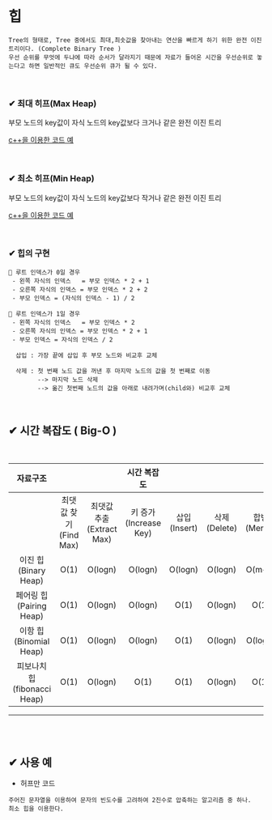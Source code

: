 # 힙
```
Tree의 형태로, Tree 중에서도 최대,최솟값을 찾아내는 연산을 빠르게 하기 위한 완전 이진 트리이다. (Complete Binary Tree )
우선 순위를 무엇에 두냐에 따라 순서가 달라지기 때문에 자료가 들어온 시간을 우선순위로 놓는다고 하면 일반적인 큐도 우선순위 큐가 될 수 있다.
```


<br>

### ✔ 최대 히프(Max Heap)
부모 노드의 key값이 자식 노드의 key값보다 크거나 같은 완전 이진 트리

[c++을 이용한 코드 예](/dataStructure/Heap/MaxHeap.cpp)

<br>

### ✔ 최소 히프(Min Heap)
부모 노드의 key값이 자식 노드의 key값보다 작거나 같은 완전 이진 트리

[c++을 이용한 코드 예](/dataStructure/Heap/MinHeap.cpp)

<br>

### ✔ 힙의 구현
```
🔴 루트 인덱스가 0일 경우
 - 왼쪽 자식의 인덱스   = 부모 인덱스 * 2 + 1
 - 오른쪽 자식의 인덱스 = 부모 인덱스 * 2 + 2
 - 부모 인덱스 = (자식의 인덱스 - 1) / 2 

🔴 루트 인덱스가 1일 경우
 - 왼쪽 자식의 인덱스   = 부모 인덱스 * 2 
 - 오른쪽 자식의 인덱스 = 부모 인덱스 * 2 + 1
 - 부모 인덱스 = 자식의 인덱스 / 2 

  삽입 : 가장 끝에 삽입 후 부모 노드와 비교후 교체

  삭제 : 첫 번째 노드 값을 꺼낸 후 마지막 노드의 값을 첫 번째로 이동
        --> 마지막 노드 삭제 
        --> 옮긴 첫번째 노드의 값을 아래로 내려가며(child와) 비교후 교체
```
<br>


## ✔ 시간 복잡도 ( Big-O )

<br>

|자료구조 ||| 시간 복잡도 ||||
|:---:|:---:|:---:|:---:|:---:|:---:|:---:|
||최댓값 찾기 (Find Max) | 최댓값 추출 (Extract Max) | 키 증가 (Increase Key) | 삽입 (Insert) | 삭제 (Delete) | 합병 (Merge)
| 이진 힙 (Binary Heap) | O(1) | O(logn) |O(logn) |O(logn) |O(logn) | O(m+n) |
| 페어링 힙 (Pairing Heap) | O(1) | O(logn) |O(logn) |O(1) |O(logn) | O(1) |
| 이항 힙 (Binomial Heap) | O(1) | O(logn) |O(logn) |O(1) |O(logn) | O(logn) |
| 피보나치 힙 (fibonacci Heap) | O(1) | O(logn) |O(1) |O(1) |O(logn) | O(1) |

------

<br><br>

## ✔ 사용 예 
 -  허프만 코드
```
주어진 문자열을 이용하여 문자의 빈도수를 고려하여 2진수로 압축하는 알고리즘 중 하나.
최소 힙을 이용한다.
```